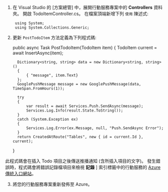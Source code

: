 1. 在 Visual Studio 的 [方案總管] 中，展開行動服務專案中的 **Controllers** 資料夾。 開啟 TodoItemController.cs。 在檔案頂端新增下列 `使用` 陳述式:

        using System;
        using System.Collections.Generic;

2. 更新 `PostTodoItem` 方法定義為下列程式碼:

     public async Task<IHttpActionResult> PostTodoItem(TodoItem item)
     {
         TodoItem current = await InsertAsync(item);
    
         Dictionary<string, string> data = new Dictionary<string, string>()
         {
             { "message", item.Text}
         };
         GooglePushMessage message = new GooglePushMessage(data, TimeSpan.FromHours(1));
    
         try
         {
             var result = await Services.Push.SendAsync(message);
             Services.Log.Info(result.State.ToString());
         }
         catch (System.Exception ex)
         {
             Services.Log.Error(ex.Message, null, "Push.SendAsync Error");
         }
         return CreatedAtRoute("Tables", new { id = current.Id }, current);
     }

 此程式碼會在插入 Todo 項目之後傳送推播通知 (含所插入項目的文字)。 發生錯誤時，程式碼會將錯誤記錄檔項目來檢視 **記錄** ] 索引標籤中的行動服務的 [Azure 傳統入口網站](https://manage.windowsazure.com/)。

3. 將您的行動服務專案重新發佈至 Azure。




